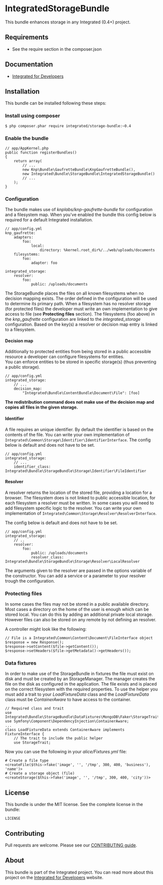 # IntegratedStorageBundle #
This bundle enhances storage in any Integrated (0.4+) project.  

## Requirements ##
* See the require section in the composer.json

## Documentation ##
* [Integrated for Developers](http://integratedfordevelopers.com/ "Integrated for Developers")

## Installation ##
This bundle can be installed following these steps:

### Install using composer ###

    $ php composer.phar require integrated/storage-bundle:~0.4

### Enable the bundle ###

    // app/AppKernel.php
    public function registerBundles()
    {
        return array(
            // ...
            new Knp\Bundle\GaufretteBundle\KnpGaufretteBundle(),
            new Integrated\Bundle\StorageBundle\IntegratedStorageBundle()
            // ...
        );
    }

### Configuration ###
The bundle makes use of *knplabs/knp-gaufrette-bundle* for configuration and a filesystem map. When you've enabled the bundle this config below is required for a default Integrated installation.  

    // app/config.yml
    knp_gaufrette:
        adapters:
            foo:
                local:
                    directory: %kernel.root_dir%/../web/uploads/documents
        filesystems:
            foo:
                adapter: foo

    integrated_storage:
        resolver:
            foo:
                public: /uploads/documents
    
The StorageBundle places the files on all known filesystems when no decision mapping exists. The order defined in the configuration will be used to determine its primary path. When a filesystem has no resolver storage (for protected files) the developer must write an own implementation to give access to file (see **Protecting files** section). The filesystems (foo above) in the *knp_gaufrette* configuration are linked to the *integrated_storage* configuration. Based on the key(s) a resolver or decision map entry is linked to a filesystem.  

#### Decision map ####
Additionally to protected entities from being stored in a public accessible resource a developer can configure filesystems for entities.  
You can enforce entities to be stored in specific storage(s) (thus preventing a public storage).  

    // app/config.yml
    integrated_storage:
        // ...
        decision_map:
            "Integrated\Bundle\ContentBundle\Document\File": [foo]

**The redistribution command does not make use of the decision map and copies all files in the given storage.**

#### Identifier ###
A file requires an unique identifier. By default the identifier is based on the contents of the file. You can write your own implementation of `Integrated\Common\Storage\Identifier\IdentifierInterface`. The config below is default and does not have to be set.

    // app/config.yml
    integrated_storage:
        // ...
        identifier_class: Integrated\Bundle\StorageBundle\Storage\Identifier\FileIdentifier  

#### Resolver ###
A resolver returns the location of the stored file, providing a location for a browser. The filesystem does is not linked to public accessible location, for each filesystem a resolver must be written. In some cases you will need to add filesystem specific logic to the resolver. You can write your own implementation of `Integrated\Common\Storage\Resolver\ResolverInterface`.

The config below is default and does not have to be set.

    // app/config.yml
    integrated_storage:
        // ..
        resolver:
            foo:
                public: /uploads/documents
                resolver_class: Integrated\Bundle\StorageBundle\Storage\Resolver\LocalResolver

The arguments given to the resolver are passed in the options variable of the constructor. You can add a service or a parameter to your resolver trough the configuration.  

### Protecting files ###
In some cases the files may not be stored in a public available directory. Most cases a directory on the home of the user is enough which can be stored local. You can do this by adding an additional private local storage. However files can also be stored on any remote by not defining an resolver. 

A controller might look like the following:

    // File is a Integrated\Common\Content\Document\FileInterface object    
    $response = new Response();
    $response->setContent($file->getContent());
    $response->setHeaders($file->getMetadata()->getHeaders());

### Data fixtures ###
In order to make use of the StorageBundle in fixtures the file must exist on disk and must be created by an StorageManager. The manager creates the file on the disk as configured in the application. The file exists and is placed on the correct filesystem with the required properties. To use the helper you must add a trait to your *LoadFixtureData* class and the *LoadFixtureData* class must be *ContainerAware* to have access to the container.


	// Required class and trait
	use Integrated\Bundle\StorageBundle\DataFixtures\MongoDB\Faker\StorageTrait;
	use Symfony\Component\DependencyInjection\ContainerAware;
	...
	class LoadFixtureData extends ContainerAware implements FixtureInterface {
		// The trait to include the public helper
		use StorageTrait;
 
Now you can use the following in your *alice/Fixtures.yml* file:
   
	# Create a file type 
    <createFile($this->fake('image', '', '/tmp', 300, 400, 'business'), 'name')>
	# Create a storage object (file)    
    <createStorage($this->fake('image', '', '/tmp', 300, 400, 'city'))>

## License ##
This bundle is under the MIT license. See the complete license in the bundle:

    LICENSE

## Contributing ##
Pull requests are welcome. Please see our [CONTRIBUTING guide](http://integratedfordevelopers.com/contributing "CONTRIBUTING guide").

## About ##
This bundle is part of the Integrated project. You can read more about this project on the
[Integrated for Developers](http://integratedfordevelopers.com/ "Integrated for Developers") website.
